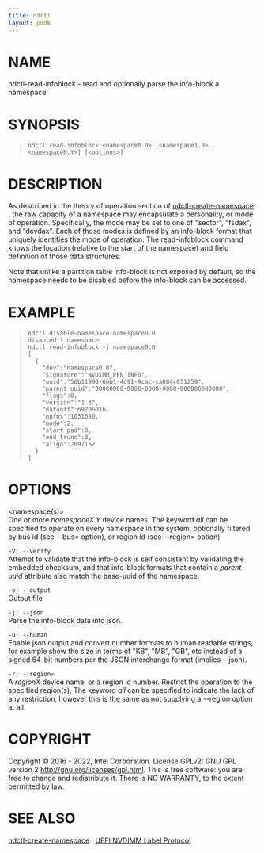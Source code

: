 ```yaml
---
title: ndctl
layout: pmdk
---
```


# NAME

ndctl-read-infoblock - read and optionally parse the info-block a
namespace

# SYNOPSIS

>     ndctl read-infoblock <namespace0.0> [<namespace1.0>..<namespaceN.Y>] [<options>]

# DESCRIPTION

As described in the theory of operation section of
[ndctl-create-namespace](ndctl-create-namespace.md) , the raw capacity of a namespace may
encapsulate a personality, or mode of operation. Specifically, the mode
may be set to one of "sector", "fsdax", and "devdax". Each of those
modes is defined by an info-block format that uniquely identifies the
mode of operation. The read-infoblock command knows the location
(relative to the start of the namespace) and field definition of those
data structures.

Note that unlike a partition table info-block is not exposed by default,
so the namespace needs to be disabled before the info-block can be
accessed.

# EXAMPLE

>     ndctl disable-namespace namespace0.0
>     disabled 1 namespace
>     ndctl read-infoblock -j namespace0.0
>     [
>       {
>         "dev":"namespace0.0",
>         "signature":"NVDIMM_PFN_INFO",
>         "uuid":"56b11990-66b1-4d91-9cac-ca084c051259",
>         "parent_uuid":"00000000-0000-0000-0000-000000000000",
>         "flags":0,
>         "version":"1.3",
>         "dataoff":69206016,
>         "npfns":1031680,
>         "mode":2,
>         "start_pad":0,
>         "end_trunc":0,
>         "align":2097152
>       }
>     ]

# OPTIONS

\<namespace(s)>  
One or more *namespaceX.Y* device names. The keyword *all* can be
specified to operate on every namespace in the system, optionally
filtered by bus id (see --bus= option), or region id (see --region=
option).

`-V; --verify`  
Attempt to validate that the info-block is self consistent by validating
the embedded checksum, and that info-block formats that contain a
*parent-uuid* attribute also match the base-uuid of the namespace.

`-o; --output`  
Output file

`-j; --json`  
Parse the info-block data into json.

`-u; --human`  
Enable json output and convert number formats to human readable strings,
for example show the size in terms of "KB", "MB", "GB", etc instead of a
signed 64-bit numbers per the JSON interchange format (implies --json).

`-r; --region=`  
A *regionX* device name, or a region id number. Restrict the operation
to the specified region(s). The keyword *all* can be specified to
indicate the lack of any restriction, however this is the same as not
supplying a --region option at all.

# COPYRIGHT

Copyright © 2016 - 2022, Intel Corporation. License GPLv2: GNU GPL
version 2 <http://gnu.org/licenses/gpl.html>. This is free software: you
are free to change and redistribute it. There is NO WARRANTY, to the
extent permitted by law.

# SEE ALSO

[ndctl-create-namespace](ndctl-create-namespace.md) , [UEFI NVDIMM Label
Protocol](http://www.uefi.org/sites/default/files/resources/UEFI_Spec_2_7.pdf)
